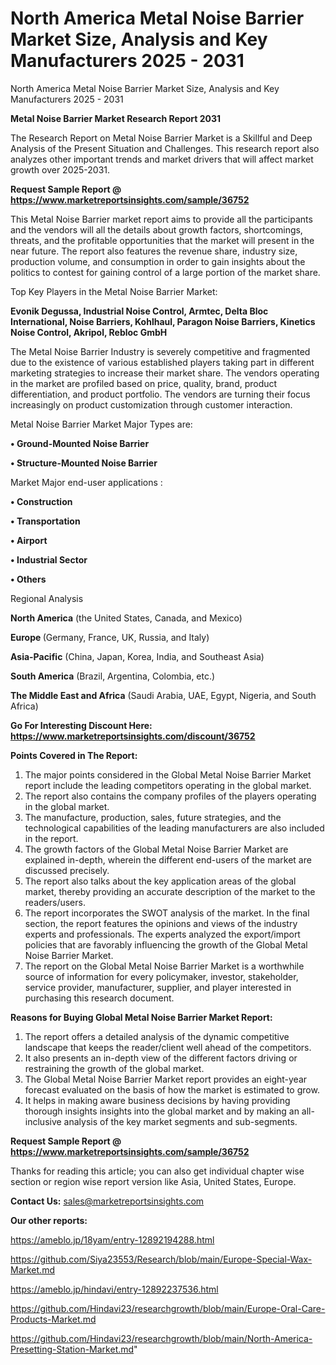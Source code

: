 # North America Metal Noise Barrier Market Size, Analysis and Key Manufacturers 2025 - 2031
North America Metal Noise Barrier Market Size, Analysis and Key Manufacturers 2025 - 2031

<strong>Metal Noise Barrier Market Research Report 2031</strong>

The Research Report on Metal Noise Barrier Market is a Skillful and Deep Analysis of the Present Situation and Challenges. This research report also analyzes other important trends and market drivers that will affect market growth over 2025-2031.

<strong>Request Sample Report @ <a href=https://www.marketreportsinsights.com/sample/36752>https://www.marketreportsinsights.com/sample/36752</a></strong>

This Metal Noise Barrier market report aims to provide all the participants and the vendors will all the details about growth factors, shortcomings, threats, and the profitable opportunities that the market will present in the near future. The report also features the revenue share, industry size, production volume, and consumption in order to gain insights about the politics to contest for gaining control of a large portion of the market share.

Top Key Players in the Metal Noise Barrier Market:

<strong>Evonik Degussa, Industrial Noise Control, Armtec, Delta Bloc International, Noise Barriers, Kohlhaul, Paragon Noise Barriers, Kinetics Noise Control, Akripol, Rebloc GmbH</strong>

The Metal Noise Barrier Industry is severely competitive and fragmented due to the existence of various established players taking part in different marketing strategies to increase their market share. The vendors operating in the market are profiled based on price, quality, brand, product differentiation, and product portfolio. The vendors are turning their focus increasingly on product customization through customer interaction.

Metal Noise Barrier Market Major Types are:

<strong>•  Ground-Mounted Noise Barrier

•  Structure-Mounted Noise Barrier</strong>

Market Major end-user applications :

<strong>•  Construction

•  Transportation

•  Airport

•  Industrial Sector

•  Others</strong>

Regional Analysis

</u><strong><b>North America</b></strong> (the United States, Canada, and Mexico)

<strong><b>Europe </b></strong>(Germany, France, UK, Russia, and Italy)

<strong><b>Asia-Pacific</b></strong> (China, Japan, Korea, India, and Southeast Asia)

<strong><b>South America</b></strong> (Brazil, Argentina, Colombia, etc.)

<strong><b>The Middle East and Africa</b></strong> (Saudi Arabia, UAE, Egypt, Nigeria, and South Africa)

<strong>Go For Interesting Discount Here: <a href=https://www.marketreportsinsights.com/discount/36752>https://www.marketreportsinsights.com/discount/36752</a></strong>

<strong>Points Covered in The Report:</strong>
<ol>
  <li>The major points considered in the Global Metal Noise Barrier Market report include the leading competitors operating in the global market.</li>
  <li>The report also contains the company profiles of the players operating in the global market.</li>
  <li>The manufacture, production, sales, future strategies, and the technological capabilities of the leading manufacturers are also included in the report.</li>
  <li>The growth factors of the Global Metal Noise Barrier Market are explained in-depth, wherein the different end-users of the market are discussed precisely.</li>
  <li>The report also talks about the key application areas of the global market, thereby providing an accurate description of the market to the readers/users.</li>
  <li>The report incorporates the SWOT analysis of the market. In the final section, the report features the opinions and views of the industry experts and professionals. The experts analyzed the export/import policies that are favorably influencing the growth of the Global Metal Noise Barrier Market.</li>
  <li>The report on the Global Metal Noise Barrier Market is a worthwhile source of information for every policymaker, investor, stakeholder, service provider, manufacturer, supplier, and player interested in purchasing this research document.</li>
</ol>
<strong>Reasons for Buying Global Metal Noise Barrier Market Report:</strong>

<ol>
  <li>The report offers a detailed analysis of the dynamic competitive landscape that keeps the reader/client well ahead of the competitors.</li>
  <li>It also presents an in-depth view of the different factors driving or restraining the growth of the global market.</li>
  <li>The Global Metal Noise Barrier Market report provides an eight-year forecast evaluated on the basis of how the market is estimated to grow.</li>
  <li>It helps in making aware business decisions by having providing thorough insights insights into the global market and by making an all-inclusive analysis of the key market segments and sub-segments.</li>
</ol>
<strong>Request Sample Report @ <a href=https://www.marketreportsinsights.com/sample/36752>https://www.marketreportsinsights.com/sample/36752</a></strong>


Thanks for reading this article; you can also get individual chapter wise section or region wise report version like Asia, United States, Europe.

<strong>Contact Us:</strong>
sales@marketreportsinsights.com

<strong>Our other reports:</strong>

<a href=https://ameblo.jp/18yam/entry-12892194288.html>https://ameblo.jp/18yam/entry-12892194288.html</a>

<a href=https://github.com/Siya23553/Research/blob/main/Europe-Special-Wax-Market.md>https://github.com/Siya23553/Research/blob/main/Europe-Special-Wax-Market.md</a>

<a href=https://ameblo.jp/hindavi/entry-12892237536.html>https://ameblo.jp/hindavi/entry-12892237536.html</a>

<a href=https://github.com/Hindavi23/researchgrowth/blob/main/Europe-Oral-Care-Products-Market.md>https://github.com/Hindavi23/researchgrowth/blob/main/Europe-Oral-Care-Products-Market.md</a>

<a href=https://github.com/Hindavi23/researchgrowth/blob/main/North-America-Presetting-Station-Market.md>https://github.com/Hindavi23/researchgrowth/blob/main/North-America-Presetting-Station-Market.md</a>"
